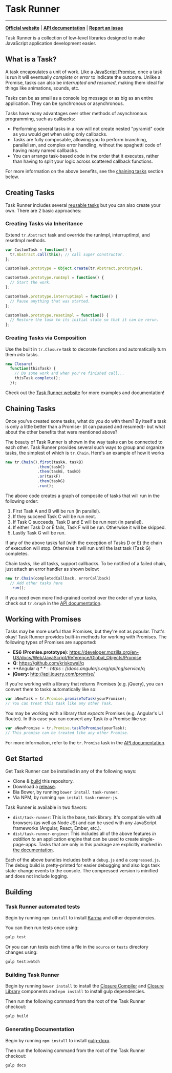 
# Task Runner
---
**[Official website](http://bvaughn.github.io/task-runner/)** |
**[API documentation](http://rawgit.com/bvaughn/task-runner/master/docs/index.html)** |
**[Report an issue](https://github.com/bvaughn/task-runner/issues/new)**

Task Runner is a collection of low-level libraries designed to make JavaScript application development easier.

## What is a Task?

A task encapsulates a unit of work. Like a [JavaScript Promise](https://developer.mozilla.org/en-US/docs/Web/JavaScript/Reference/Global_Objects/Promise), once a task is run it will eventually *complete* or *error* to indicate the outcome. Unlike a Promise, tasks can also be *interrupted and resumed*, making them ideal for things like animations, sounds, etc.

Tasks can be as small as a console log message or as big as an entire application. They can be synchronous or asynchronous.

Tasks have many advantages over other methods of asynchronous programming, such as callbacks:

* Performing several tasks in a row will not create nested "pyramid" code as you would get when using only callbacks.
* Tasks are fully composable, allowing you to perform branching, parallelism, and complex error handling, without the spaghetti code of having many named callbacks.
* You can arrange task-based code in the order that it executes, rather than having to split your logic across scattered callback functions.

For more information on the above benefits, see the [chaining tasks](https://github.com/bvaughn/task-runner#chaining-tasks) section below.

## Creating Tasks

Task Runner includes several [reusable tasks](http://rawgit.com/bvaughn/task-runner/master/docs/index.html) but you can also create your own. There are 2 basic approaches:

### Creating Tasks via Inheritance

Extend `tr.Abstract` task and override the runImpl, interruptImpl, and resetImpl methods.

```js
var CustomTask = function() {
  tr.Abstract.call(this); // call super constructor.
};

CustomTask.prototype = Object.create(tr.Abstract.prototype);

CustomTask.prototype.runImpl = function() {
  // Start the work.
};

CustomTask.prototype.interruptImpl = function() {
  // Pause anything that was started.
};

CustomTask.prototype.resetImpl = function() {
  // Restore the task to its initial state so that it can be rerun.
};

```

### Creating Tasks via Composition

Use the built in `tr.Closure` task to decorate functions and automatically turn them *into* tasks.

```js
new Closure(
  function(thisTask) {
    // Do some work and when you're finished call...
    thisTask.complete();
  });
```

Check out the [Task Runner website](http://bvaughn.github.io/task-runner/) for more examples and documentation!

## Chaining Tasks

Once you've created some tasks, what do you do with them? By itself a task is only a little better than a Promise- (it can paused and resumed)- but what about the other benefits that were mentioned above?

The beauty of Task Runner is shown in the way tasks can be connected to each other. Task Runner provides several such ways to group and organize tasks, the simplest of which is `tr.Chain`. Here's an example of how it works

```js
new tr.Chain().first(taskA, taskB)
              .then(taskC)
              .then(taskE, taskD)
              .or(taskF)
              .then(taskG)
              .run();
```

The above code creates a graph of composite of tasks that will run in the following order:

1. First Task A and B will be run (in parallel).
1. If they succeed Task C will be run next.
1. If Task C succeeds, Task D and E will be run next (in parallel).
1. If either Task D or E fails, Task F will be run. Otherwise it will be skipped.
1. Lastly Task G will be run.

If any of the above tasks fail (with the exception of Tasks D or E) the chain of execution will stop. Otherwise it will run until the last task (Task G) completes.

Chain tasks, like all tasks, support callbacks. To be notified of a failed chain, just attach an error handler as shown below:

```js
new tr.Chain(completedCallback, errorCallback)
  // Add other tasks here
  .run();
```

If you need even more find-grained control over the order of your tasks, check out `tr.Graph` in the [API documentation](http://rawgit.com/bvaughn/task-runner/master/docs/index.html).

## Working with Promises

Tasks may be more useful than Promises, but they're not as popular. That's okay! Task Runner provides built-in methods for working with Promises. The following types of Promises are supported:

* **ES6 (Promise.prototype)**: https://developer.mozilla.org/en-US/docs/Web/JavaScript/Reference/Global_Objects/Promise
* **Q**: https://github.com/kriskowal/q
* **Angular $q**: https://docs.angularjs.org/api/ng/service/$q
* **jQuery**: http://api.jquery.com/promise/

If you're working with a library that returns Promises (e.g. jQuery), you can convert them to tasks automatically like so:

```js
var aNewTask = tr.Promise.promiseToTask(yourPromise);
// You can treat this task like any other Task.
```

You may be working with a library that *expects* Promises (e.g. Angular's UI Router). In this case you can convert any Task *to* a Promise like so:

```js
var aNewPromise = tr.Promise.taskToPromise(yourTask);
// This promise can be treated like any other Promise.
```

For more information, refer to the `tr.Promise` task in the [API documentation](http://rawgit.com/bvaughn/task-runner/master/docs/index.html).

## Get Started

Get Task Runner can be installed in any of the following ways:

* Clone & [build](README.md#building-task-runner) this repository.
* Download a [release](https://github.com/bvaughn/task-runner/tree/master/dist).
* Bia Bower, by running `bower install task-runner`.
* Via NPM, by running `npm install task-runner-js`.

Task Runner is available in two flavors:

* `dist/task-runner`: This is the base, task library. It's compatible with all browsers (as well as Node JS) and can be used with any JavaScript frameworks (Angular, React, Ember, etc.).
* `dist/task-runner-enginer`: This includes all of the above features *in addition to* an application engine that can be used to create single-page-apps. Tasks that are only in this package are explicitly marked in [the documentation](http://rawgit.com/bvaughn/task-runner/master/docs/index.html).

Each of the above bundles includes both a `debug.js` and a `compressed.js`. The debug build is pretty-printed for easier debugging and also logs task state-change events to the console. The compressed version is minified and does not include logging.

## Building

### Task Runner automated tests

Begin by running `npm install` to install [Karma](https://karma-runner.github.io) and other dependencies.

You can then run tests once using:
```bash
gulp test
```

Or you can run tests each time a file in the `source` or `tests` directory changes using:
```bash
gulp test:watch
```

### Building Task Runner

Begin by running `bower install` to install the [Closure Compiler](https://github.com/google/closure-compiler) and [Closure Library](https://github.com/google/closure-library) components and `npm install` to install gulp dependencies.

Then run the following command from the root of the Task Runner checkout:

```bash
gulp build
```

### Generating Documentation

Begin by running `npm install` to install [gulp-doxx](https://github.com/filipovskii/gulp-doxx/).

Then run the following command from the root of the Task Runner checkout:

```bash
gulp docs
```